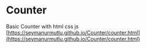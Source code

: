 # Counter
Basic Counter with html css js
[https://seymanurmutlu.github.io/Counter/counter.html](https://seymanurmutlu.github.io/Counter/counter.html)

